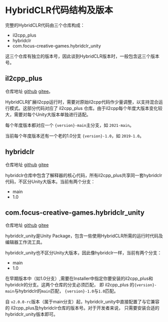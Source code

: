 # HybridCLR代码结构及版本

完整的HybridCLR代码由三个仓库构成：

- il2cpp_plus
- hybridclr
- com.focus-creative-games.hybridclr_unity


这三个仓库有独立的版本号，因此谈到HybridCLR版本时，一般包含这三个版本号。

## il2cpp_plus

仓库地址 [github](https://github.com/focus-creative-games/il2cpp_plus) [gitee](https://gitee.com/focus-creative-games/il2cpp_plus)。


HybridCLR扩展il2cpp运行时，需要对原始il2cpp代码作少量调整，以支持混合运行模式。这部分代码对应了 il2cpp_plus 仓库。由于il2cpp每个年度大版本变化较大，需要对每个Unity大版本单独进行适配。

每个年度版本都对应一个 `{version}-main`主分支，如 `2021-main`。

当前每个年度版本还有一个老的1.0分支 `{version}-1.0`，如 `2019-1.0`。

## hybridclr


仓库地址 [github](https://github.com/focus-creative-games/hybridclr) [gitee](https://gitee.com/focus-creative-games/hybridclr) 

hybridclr仓库中包含了解释器的核心代码，所有il2cpp_plus共享同一套hybridclr代码，不区分Unity大版本。当前有两个分支：

- main
- 1.0

## com.focus-creative-games.hybridclr_unity

仓库地址 [github](https://github.com/focus-creative-games/hybridclr_unity) [gitee](https://gitee.com/focus-creative-games/hybridclr_unity)

hybridclr_unity是Unity Package，包含一些使用HybridCLR所需的运行时代码及编辑器工作流工具。

hybridclr_unity也不区分Unity大版本，因此像hybridclr一样，当前有两个分支：

- main
- 1.0

在早期版本中（如1.0分支）,需要在Installer中指定你要安装的il2cpp_plus和hybridclr的分支。这两个仓库的分支必须匹配，
即 il2cpp_plus 的`{version}-main`与hybridclr的`main`匹配， `{version}-1.0`与`1.0`匹配。

自 `v2.0.0-rc`版本（属于main分支）起，hybridclr_unity中直接配置了与它兼容的 il2cpp_plus及hybridclr仓库的版本号。对于开发者来说，
只需要安装合适的hybridclr_unity版本即可。